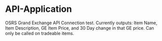 # API-Application
OSRS Grand Exchange API Connection test. Currently outputs: Item Name, Item Description, GE Item Price, and 30 Day change in that GE price. Can only be called on tradeable items.
